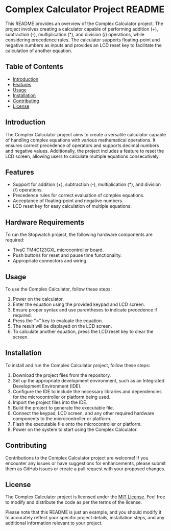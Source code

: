 # Complex Calculator Project README

This README provides an overview of the Complex Calculator project. The project involves creating a calculator capable of performing addition (+), subtraction (-), multiplication (*), and division (/) operations, while considering precedence rules. The calculator supports floating-point and negative numbers as inputs and provides an LCD reset key to facilitate the calculation of another equation.

## Table of Contents

- [Introduction](#introduction)
- [Features](#features)
- [Usage](#usage)
- [Installation](#installation)
- [Contributing](#contributing)
- [License](#license)

## Introduction

The Complex Calculator project aims to create a versatile calculator capable of handling complex equations with various mathematical operations. It ensures correct precedence of operators and supports decimal numbers and negative values. Additionally, the project includes a feature to reset the LCD screen, allowing users to calculate multiple equations consecutively.

## Features

- Support for addition (+), subtraction (-), multiplication (*), and division (/) operations.
- Precedence rules for correct evaluation of complex equations.
- Acceptance of floating-point and negative numbers.
- LCD reset key for easy calculation of multiple equations.

## Hardware Requirements

To run the Stopwatch project, the following hardware components are required:

- TivaC TM4C123GXL microcontroller board.
- Push buttons for reset and pause time functionality.
- Appropriate connectors and wiring.

  
## Usage

To use the Complex Calculator, follow these steps:

1. Power on the calculator.
2. Enter the equation using the provided keypad and LCD screen.
3. Ensure proper syntax and use parentheses to indicate precedence if required.
4. Press the "=" key to evaluate the equation.
5. The result will be displayed on the LCD screen.
6. To calculate another equation, press the LCD reset key to clear the screen.

## Installation

To install and run the Complex Calculator project, follow these steps:

1. Download the project files from the repository.
2. Set up the appropriate development environment, such as an Integrated Development Environment (IDE).
3. Configure the IDE to include the necessary libraries and dependencies for the microcontroller or platform being used.
4. Import the project files into the IDE.
5. Build the project to generate the executable file.
6. Connect the keypad, LCD screen, and any other required hardware components to the microcontroller or platform.
7. Flash the executable file onto the microcontroller or platform.
8. Power on the system to start using the Complex Calculator.

## Contributing

Contributions to the Complex Calculator project are welcome! If you encounter any issues or have suggestions for enhancements, please submit them as GitHub issues or create a pull request with your proposed changes.

## License

The Complex Calculator project is licensed under the [MIT License](LICENSE). Feel free to modify and distribute the code as per the terms of the license.

Please note that this README is just an example, and you should modify it to accurately reflect your specific project details, installation steps, and any additional information relevant to your project.
